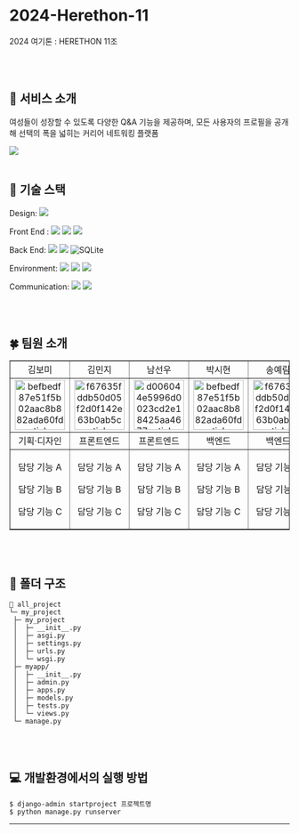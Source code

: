 # 2024-Herethon-11
2024 여기톤 : HERETHON 11조

<br/>
<br/>

## 📙 서비스 소개
여성들이 성장할 수 있도록 다양한 Q&A 기능을 제공하며, 모든 사용자의 프로필을 공개해 선택의 폭을 넓히는 커리어 네트워킹 플랫폼
<br/>

<img src="https://github.com/2024-HERETHON/2024-Herethon-11/assets/128691874/2fed4185-a3ad-4bd1-9f91-484b4ae739b0">

<br/>
<br/>

## 🔧 기술 스택
 
<span>Design: </span>
<span><img src="https://img.shields.io/badge/figma-F24E1E?style=for-the-badge&logo=figma&logoColor=white"></span>

<span>Front End :</span> 
<span><img src="https://img.shields.io/badge/html5-E34F26?style=for-the-badge&logo=html5&logoColor=white"></span>
<span><img src="https://img.shields.io/badge/css-1572B6?style=for-the-badge&logo=css3&logoColor=white"></span>
<span><img src="https://img.shields.io/badge/javascript-F7DF1E?style=for-the-badge&logo=javascript&logoColor=black"></span>

<span>Back End: </span>
<span><img src="https://img.shields.io/badge/python-3776AB?style=for-the-badge&logo=python&logoColor=white"></span>
<span><img src="https://img.shields.io/badge/django-092E20?style=for-the-badge&logo=django&logoColor=white"></span>
<span>![SQLite](https://img.shields.io/badge/sqlite-%2307405e.svg?style=for-the-badge&logo=sqlite&logoColor=white)</span>

<span>Environment: </span>
<span><img src="https://img.shields.io/badge/git-F05032?style=for-the-badge&logo=git&logoColor=white"></span>
<span><img src="https://img.shields.io/badge/github-181717?style=for-the-badge&logo=github&logoColor=white"></span>
<span><img src="https://img.shields.io/badge/visualstudiocode-007ACC?style=for-the-badge&logo=visualstudiocode&logoColor=white"></span>

<span>Communication: </span>
<span><img src="https://img.shields.io/badge/discord-5865F2?style=for-the-badge&logo=discord&logoColor=white"></span>
<span><img src="https://img.shields.io/badge/notion-000000?style=for-the-badge&logo=notion&logoColor=white"></span>

<br/>
<br/>

## 🍀 팀원 소개
  <table border="" cellspacing="0" cellpadding="0" width="100%">
  <tr width="100%">
  <td align="center">김보미</a></td>
  <td align="center">김민지</a></td>
  <td  align="center">남선우</a></td>
  <td align="center">박시현</a></td>
  <td align="center">송예림</a></td>
  <td  align="center">여현정</a></td>
  </tr>
  <tr width="100%">
  <td  align="center"><img src="https://github.com/2024-HERETHON/2024-Herethon-11/assets/128691874/93052a06-f617-4121-860f-ebd75e3d5eff" alt="befbedf87e51f5b02aac8b882ada60fd-sticker" border="0" width="90px"></a></td>
  <td  align="center"><a href="https://imgbb.com/"><img src="https://i.ibb.co/MRr1QMW/f67635fddb50d05f2d0f142e63b0ab5c-sticker.png" alt="f67635fddb50d05f2d0f142e63b0ab5c-sticker" border="0" width="90px"></a></td>
  <td  align="center"><img src="https://github.com/2024-HERETHON/2024-Herethon-11/assets/128691874/ccd1ef3b-af06-4191-9526-019afe1f2ddf" alt="d006044e5996d0023cd2e18425aa4677-sticker" border="0" width="90px"></a></td>
  <td  align="center"><img src="https://github.com/2024-HERETHON/2024-Herethon-11/assets/128691874/3ff7306c-d2d5-4fc9-9f5d-a8622df036f2" alt="befbedf87e51f5b02aac8b882ada60fd-sticker" border="0" width="90px"></a></td>
  <td  align="center"><img src="https://github.com/2024-HERETHON/2024-Herethon-11/assets/128691874/0230cf9c-c72f-479f-827e-0aeab1442faa" alt="f67635fddb50d05f2d0f142e63b0ab5c-sticker" border="0" width="90px"></a></td>
  <td  align="center"><a href="https://imgbb.com/"><img src="https://i.ibb.co/2KDG82L/d006044e5996d0023cd2e18425aa4677-sticker.png" alt="d006044e5996d0023cd2e18425aa4677-sticker" border="0" width="90px"></a></td>
  </tr>
  <tr width="100%">
  <td  align="center">기획·디자인</td>
  <td  align="center">프론트엔드</td>
  <td  align="center">프론트엔드</td>
  <td  align="center">백엔드</td>
  <td  align="center">백엔드</td>
  <td  align="center">백엔드</td>
     </tr>
      <tr width="100%">
          <td  align="center"><p>담당 기능 A</p><p>담당 기능 B</p><p>담당 기능 C</p></td>
           <td  align="center"><p>담당 기능 A</p><p>담당 기능 B</p><p>담당 기능 C</p></td>
            <td  align="center"><p>담당 기능 A</p><p>담당 기능 B</p><p>담당 기능 C</p></td>
              <td  align="center"><p>담당 기능 A</p><p>담당 기능 B</p><p>담당 기능 C</p></td>
                <td  align="center"><p>담당 기능 A</p><p>담당 기능 B</p><p>담당 기능 C</p></td>
                  <td  align="center"><p>담당 기능 A</p><p>담당 기능 B</p><p>담당 기능 C</p></td>
     </tr>
  </table>
  
<br/>
<br/>

## 📂 폴더 구조

  ```
  📂 all_project
  └─ my_project
   ├─ my_project
   │  ├─ __init__.py
   │  ├─ asgi.py
   │  ├─ settings.py
   │  ├─ urls.py
   │  └─ wsgi.py
   ├─ myapp/
   │  ├─ __init__.py
   │  ├─ admin.py
   │  ├─ apps.py
   │  ├─ models.py
   │  ├─ tests.py
   │  └─ views.py
   └─ manage.py
  ```

<br/>
<br/>

## 💻 개발환경에서의 실행 방법
  ```
  $ django-admin startproject 프로젝트명
  $ python manage.py runserver
  ```
  <hr/>
